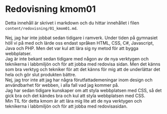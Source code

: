 ---
---
Redovisning kmom01
=========================

Detta innehåll är skrivet i markdown och du hittar innehållet i filen `content/redovisning/01_kmom01.md`.

Nej, jag har inte jobbat sedan tidigare i ramverk. Under tiden på gymnasiet höll vi på med och lärde oss endast språken HTML, CSS, C#, Javascript, Java och PHP. Men det var kul att lära sig ny metod för att bygga webbplatser.   
Jag är inte bekant sedan tidigare med någon av de nya verktygen och teknikerna i labbmiljön och för att jobba med redovisa sidan. Men det känns som bra verktyg och tekniker för att det känns för mig att de underlättar det hela och gör slut produkten bättre.   
Nej, jag tror inte att jag har några förutfattademeningar inom design och användbarhet för webben, i alla fall vad jag kommer på.   
Jag har sedan tidigare kunskaper om att styla webbplatsen med CSS, så det gick bra och det kändes bra och kul att styla webbplatsen med CSS.   
Min TIL för detta kmom är att lära mig lite att de nya verktygen och teknikerna i labbmiljön och för att jobba med redovisasidan.   
